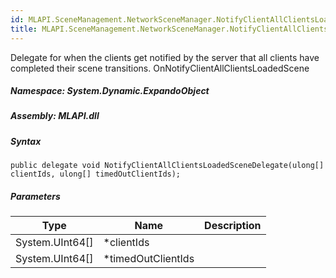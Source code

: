 ```yaml
---  
id: MLAPI.SceneManagement.NetworkSceneManager.NotifyClientAllClientsLoadedSceneDelegate  
title: MLAPI.SceneManagement.NetworkSceneManager.NotifyClientAllClientsLoadedSceneDelegate  
---
```


<div class="markdown level0 summary">

Delegate for when the clients get notified by the server that all
clients have completed their scene transitions.
OnNotifyClientAllClientsLoadedScene

</div>

<div class="markdown level0 conceptual">

</div>

##### **Namespace**: System.Dynamic.ExpandoObject

##### **Assembly**: MLAPI.dll

##### Syntax

    public delegate void NotifyClientAllClientsLoadedSceneDelegate(ulong[] clientIds, ulong[] timedOutClientIds);

##### Parameters

| Type              | Name                | Description |
|-------------------|---------------------|-------------|
| System.UInt64\[\] | \*clientIds         |             |
| System.UInt64\[\] | \*timedOutClientIds |             |
